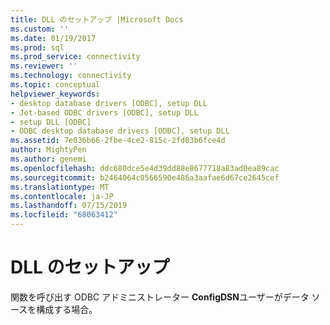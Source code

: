 ```yaml
---
title: DLL のセットアップ |Microsoft Docs
ms.custom: ''
ms.date: 01/19/2017
ms.prod: sql
ms.prod_service: connectivity
ms.reviewer: ''
ms.technology: connectivity
ms.topic: conceptual
helpviewer_keywords:
- desktop database drivers [ODBC], setup DLL
- Jet-based ODBC drivers [ODBC], setup DLL
- setup DLL [ODBC]
- ODBC desktop database drivers [ODBC], setup DLL
ms.assetid: 7e036b66-2fbe-4ce2-815c-2fd03b6fce4d
author: MightyPen
ms.author: genemi
ms.openlocfilehash: ddc680dce5e4d39dd88e8677718a83ad0ea89cac
ms.sourcegitcommit: b2464064c0566590e486a3aafae6d67ce2645cef
ms.translationtype: MT
ms.contentlocale: ja-JP
ms.lasthandoff: 07/15/2019
ms.locfileid: "68063412"
---
```

# <a name="setup-dll"></a>DLL のセットアップ
関数を呼び出す ODBC アドミニストレーター **ConfigDSN**ユーザーがデータ ソースを構成する場合。

